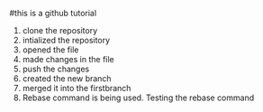  #this is a github tutorial
 <br>
 1. clone the repository
2. intialized the repository 
3. opened the file
4. made changes in the file 
5. push the changes
6. created the new branch
7. merged it into the firstbranch
8. Rebase command is being used. Testing the rebase command 